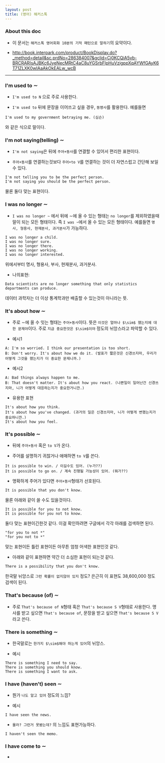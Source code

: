 ```yaml
---
layout: post
title: (영어) 해커스톡 
---
```


### About this doc

- 이 문서는 `해커스톡 영어회화 10분의 기적 패턴으로 말하기`의 요약이다. 

- http://book.interpark.com/product/BookDisplay.do?_method=detail&sc.prdNo=286384007&gclid=Cj0KCQiA5vb-BRCRARIsAJBKc6JyeNecMRtC4aC8uYGSrbFlpHuVzigppXqAYWfGAyK6T71ZLXK0wIAaAkOkEALw_wcB

---

### I'm used to $\sim$  

- `I'm used to N` 으로 주로 사용한다. 

- `I'm used to` 뒤에 문장을 이어쓰고 싶을 경우, `동명사`를 활용한다. 예를들면
```
I'm used to my government betraying me. (심슨)
```
와 같은 식으로 말이다. 

### I'm not saying(telling) $\sim$ 

- `I'm not saying`은 뒤에 `주어+동사`를 연결할 수 있어서 편리한 표현이다.  

- `주어+동사`를 연결하는것보다 `주어+to V`를 연결하는 것이 더 자연스럽고 간단해 보일 수 있다. 
```
I'm not telling you to be the perfect person.
I'm not saying you should be the perfect person. 
```
물론 둘다 맞는 표현이다. 
 

### I was no longer $\sim$ 

- `I was no longer ~` 에서 뒤에 $\sim$에 올 수 있는 형태는 `no longer`를 제외하였을때 말이 되는 모든 형태이다. 즉 `I was ~`에서 올 수 있는 모든 형태이다. 예를들면 `명사, 형용사, 현재분사, 과거분사`가 가능하다.  
```
I was no longer a child. 
I was no longer sure. 
I was no longer there. 
I was no longer working. 
I was no longer interested. 
```
위에서부터 명사, 형용사, 부사, 현재분사, 과거분사. 

- 나의표현:  
```
Data scientists are no longer something that only statistics departments can produce.
```
데이터 과학자는 더 이상 통계학과만 배출할 수 있는것이 아니라는 뜻. 

### It's about how $\sim$  

- 주로 $\sim$에 올 수 잇는 형태는 `주어+동사`이다. 뜻은 `이것은 얼마나 $\sim$ 했는지에 대한 문제야`이다. 주로 `지금 중요한것은 $\sim$이야` 정도의 뉘앙스라고 파악할 수 있다. 

- 예시1
```
A: I'm so worried. I think our presentation is too short.
B: Don't worry. It's about how we do it. (발표가 짧은것은 신경쓰지마, 우리가 어떻게 그것을 했는지가 더 중요한 문제니까.)
```

- 예시2
```
A: Bad things always happen to me. 
B: That doesn't matter. It's about how you react. (나쁜일이 일어난건 신경쓰지마, 니가 어떻게 대응하는지가 중요한거니깐.)
``` 

- 유용한 표현 
```
It's about how you think. 
It's about how you've changed. (과거의 일은 신경쓰지마, 니가 어떻게 변했는지가 중요하니깐.) 
It's about how you feel. 
```

### It's possible $\sim$ 

- 뒤에 `주어+동사` 혹은 `to V`가 온다. 

- 주어를 설명하기 귀찮거나 애매하면 `to V`를 쓴다. 
```
It is possible to win. / 이길수도 있어. (누가??)
It is possible to go on. / 계속 진행될 가능성이 있어. (뭐가??)
```

- 명확하게 주어가 있다면 `주어+동사`형태가 선호된다. 
```
It is possible that you don't know. 
```
물론 아래와 같이 쓸 수도 있을것이다.
```
It is possible for you to not know. 
It is possible for you not to know. 
``` 
둘다 맞는 표현이긴한것 같다. 이걸 확인하려면 구글에서 각각 아래를 검색하면 된다. 
```
"for you to not *"
"for you not to *" 
```
맞는 표현이든 틀린 표현이든 아무튼 엄청 어색한 표현인것 같다. 

- 아래와 같이 표현하면 약간 더 소심한 표현이 되는것 같다. 
```
There is a possibility that you don't know.
``` 
한국말 뉘앙스로 `그런 확률이 없지않아 있지` 정도? 은근히 이 표현도 38,600,000 정도 검색이 된다. 

### That's because (of) $\sim$

- 주로 `That's because of N`형태 혹은 `That's because S V`형태로 사용한다. 명사를 받고 싶으면 `That's because of`, 문장을 받고 싶으면 `That's because S V`라고 쓴다. 

### There is something $\sim$ 

- 한국말로는 `한가지 $\sim$해야 하는게 있어`의 뉘앙스.  

- 예시 
```
There is something I need to say. 
There is something you should know.
There is something I want to ask.
```

### I have (haven't) seen $\sim$ 

- 뭔가 `나도 알고 있어` 정도의 느낌? 

- 예시 
```
I have seen the news. 
```

- `몰라? 그런거 못봤는데?` 의 느낌도 표현가능하다. 
```
I haven't seen the memo. 
```

### I have come to $\sim$ 

- 